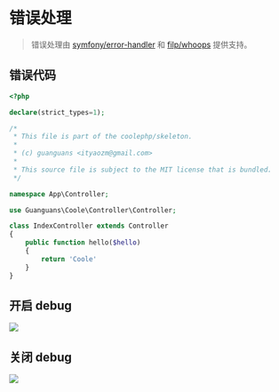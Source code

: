 # 错误处理

> 错误处理由 [symfony/error-handler](https://github.com/symfony/error-handler) 和 [filp/whoops](https://github.com/filp/whoops) 提供支持。

## 错误代码

``` php
<?php

declare(strict_types=1);

/*
 * This file is part of the coolephp/skeleton.
 *
 * (c) guanguans <ityaozm@gmail.com>
 *
 * This source file is subject to the MIT license that is bundled.
 */

namespace App\Controller;

use Guanguans\Coole\Controller\Controller;

class IndexController extends Controller
{
    public function hello($hello)
    {
        return 'Coole'
    }
}
```

## 开启 debug

![](/static/on-debug.png)

## 关闭 debug

![](/static/off-debug.png)
